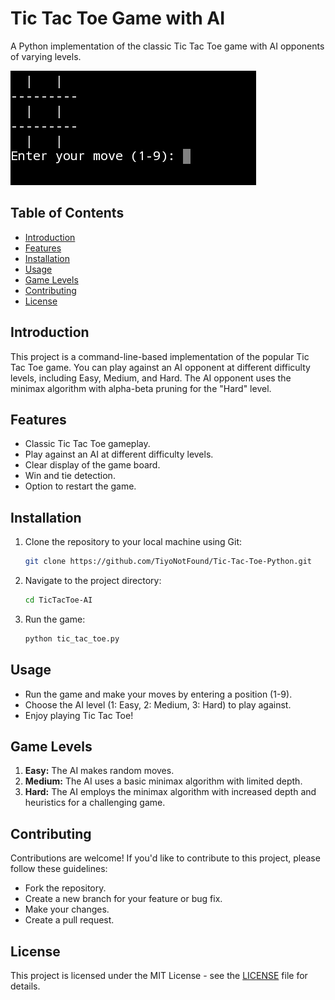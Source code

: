 
# Tic Tac Toe Game with AI

A Python implementation of the classic Tic Tac Toe game with AI opponents of varying levels.

![Tic Tac Toe](Screenshot_2023-10-31-20-34-43-94_c759c44d10a956b96f85cc66750ff86e.jpg)

## Table of Contents
- [Introduction](#introduction)
- [Features](#features)
- [Installation](#installation)
- [Usage](#usage)
- [Game Levels](#game-levels)
- [Contributing](#contributing)
- [License](#license)

## Introduction

This project is a command-line-based implementation of the popular Tic Tac Toe game. You can play against an AI opponent at different difficulty levels, including Easy, Medium, and Hard. The AI opponent uses the minimax algorithm with alpha-beta pruning for the "Hard" level.

## Features

- Classic Tic Tac Toe gameplay.
- Play against an AI at different difficulty levels.
- Clear display of the game board.
- Win and tie detection.
- Option to restart the game.

## Installation

1. Clone the repository to your local machine using Git:
   ```sh
   git clone https://github.com/TiyoNotFound/Tic-Tac-Toe-Python.git
   ```

2. Navigate to the project directory:
   ```sh
   cd TicTacToe-AI
   ```

3. Run the game:
   ```sh
   python tic_tac_toe.py
   ```

## Usage

- Run the game and make your moves by entering a position (1-9).
- Choose the AI level (1: Easy, 2: Medium, 3: Hard) to play against.
- Enjoy playing Tic Tac Toe!

## Game Levels

1. **Easy:** The AI makes random moves.
2. **Medium:** The AI uses a basic minimax algorithm with limited depth.
3. **Hard:** The AI employs the minimax algorithm with increased depth and heuristics for a challenging game.

## Contributing

Contributions are welcome! If you'd like to contribute to this project, please follow these guidelines:
- Fork the repository.
- Create a new branch for your feature or bug fix.
- Make your changes.
- Create a pull request.

## License

This project is licensed under the MIT License - see the [LICENSE](LICENSE) file for details.
